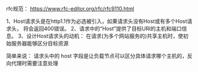 rfc规范： https://www.rfc-editor.org/rfc/rfc9110.html

1、Host请求头是在http1.1作为必选被引入，如果请求头没有Host或有多个Host请求头， 将会返回400错误。
2、请求中的“Host”提供了目标URI的主机和端口信息。
3、设计Host请求头的动机： 在请求(为多个网站服务的)共享主机时，使初始服务器能够区分目标资源


简单来说：
请求头中的 host 字段是让负载节点可以区分具体请求哪个主机的，反向代理时需要注意处理